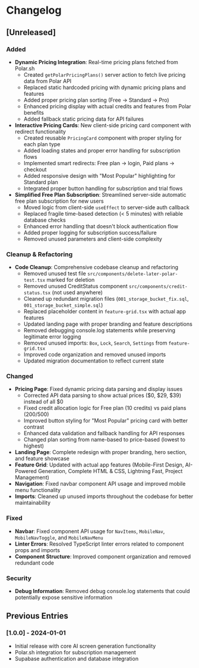 # Changelog

## [Unreleased]

### Added
- **Dynamic Pricing Integration**: Real-time pricing plans fetched from Polar.sh
  - Created `getPolarPricingPlans()` server action to fetch live pricing data from Polar API
  - Replaced static hardcoded pricing with dynamic pricing plans and features
  - Added proper pricing plan sorting (Free → Standard → Pro)
  - Enhanced pricing display with actual credits and features from Polar benefits
  - Added fallback static pricing data for API failures
- **Interactive Pricing Cards**: New client-side pricing card component with redirect functionality
  - Created reusable `PricingCard` component with proper styling for each plan type
  - Added loading states and proper error handling for subscription flows
  - Implemented smart redirects: Free plan → login, Paid plans → checkout
  - Added responsive design with "Most Popular" highlighting for Standard plan
  - Integrated proper button handling for subscription and trial flows
- **Simplified Free Plan Subscription**: Streamlined server-side automatic free plan subscription for new users
  - Moved logic from client-side `useEffect` to server-side auth callback
  - Replaced fragile time-based detection (< 5 minutes) with reliable database checks
  - Enhanced error handling that doesn't block authentication flow
  - Added proper logging for subscription success/failure
  - Removed unused parameters and client-side complexity

### Cleanup & Refactoring
- **Code Cleanup**: Comprehensive codebase cleanup and refactoring
  - Removed unused test file `src/components/delete-later-polar-test.tsx` marked for deletion
  - Removed unused CreditStatus component `src/components/credit-status.tsx` (not used anywhere)
  - Cleaned up redundant migration files (`001_storage_bucket_fix.sql`, `001_storage_bucket_simple.sql`)
  - Replaced placeholder content in `feature-grid.tsx` with actual app features
  - Updated landing page with proper branding and feature descriptions
  - Removed debugging console.log statements while preserving legitimate error logging
  - Removed unused imports: `Box`, `Lock`, `Search`, `Settings` from `feature-grid.tsx`
  - Improved code organization and removed unused imports
  - Updated migration documentation to reflect current state

### Changed
- **Pricing Page**: Fixed dynamic pricing data parsing and display issues
  - Corrected API data parsing to show actual prices ($0, $29, $39) instead of all $0
  - Fixed credit allocation logic for Free plan (10 credits) vs paid plans (200/500)
  - Improved button styling for "Most Popular" pricing card with better contrast
  - Enhanced data validation and fallback handling for API responses
  - Changed plan sorting from name-based to price-based (lowest to highest)
- **Landing Page**: Complete redesign with proper branding, hero section, and feature showcase
- **Feature Grid**: Updated with actual app features (Mobile-First Design, AI-Powered Generation, Complete HTML & CSS, Lightning Fast, Project Management)
- **Navigation**: Fixed navbar component API usage and improved mobile menu functionality
- **Imports**: Cleaned up unused imports throughout the codebase for better maintainability

### Fixed
- **Navbar**: Fixed component API usage for `NavItems`, `MobileNav`, `MobileNavToggle`, and `MobileNavMenu`
- **Linter Errors**: Resolved TypeScript linter errors related to component props and imports
- **Component Structure**: Improved component organization and removed redundant code

### Security
- **Debug Information**: Removed debug console.log statements that could potentially expose sensitive information

## Previous Entries

### [1.0.0] - 2024-01-01
- Initial release with core AI screen generation functionality
- Polar.sh integration for subscription management
- Supabase authentication and database integration
